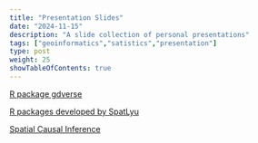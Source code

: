 ```yaml
---
title: "Presentation Slides"
date: "2024-11-15"
description: "A slide collection of personal presentations"
tags: ["geoinformatics","satistics","presentation"]
type: post
weight: 25
showTableOfContents: true
---
```


[R package gdverse](https://spatlyu.github.io/slides/gdverse_pres.html)

[R packages developed by SpatLyu](https://spatlyu.github.io/slides/intro_rpkg_lyu.html)

[Spatial Causal Inference](https://spatlyu.github.io/slides/geospatial_causal_inference.html)
